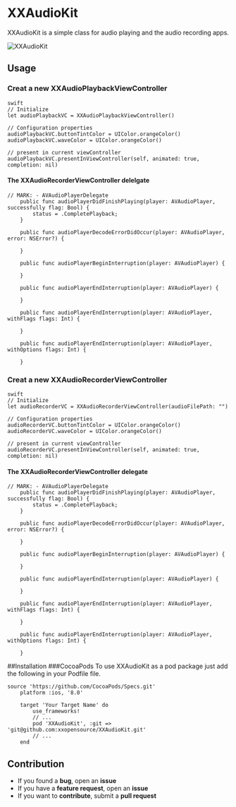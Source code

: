 # XXAudioKit

XXAudioKit is a simple class for audio playing and the audio recording apps.

![XXAudioKit](XXAudioKit.gif)

## Usage

### Creat a new XXAudioPlaybackViewController
```
swift    
// Initialize
let audioPlaybackVC = XXAudioPlaybackViewController()

// Configuration properties
audioPlaybackVC.buttonTintColor = UIColor.orangeColor()
audioPlaybackVC.waveColor = UIColor.orangeColor()

// present in current viewController
audioPlaybackVC.presentInViewController(self, animated: true, completion: nil)
```
#### The XXAudioRecorderViewController delelgate
```
// MARK: - AVAudioPlayerDelegate
    public func audioPlayerDidFinishPlaying(player: AVAudioPlayer, successfully flag: Bool) {
        status = .CompletePlayback;
    }
    
    public func audioPlayerDecodeErrorDidOccur(player: AVAudioPlayer, error: NSError?) {
        
    }
    
    public func audioPlayerBeginInterruption(player: AVAudioPlayer) {
        
    }
    
    public func audioPlayerEndInterruption(player: AVAudioPlayer) {
        
    }
    
    public func audioPlayerEndInterruption(player: AVAudioPlayer, withFlags flags: Int) {
        
    }
    
    public func audioPlayerEndInterruption(player: AVAudioPlayer, withOptions flags: Int) {
        
    }

```

### Creat a new XXAudioRecorderViewController


```
swift    
// Initialize
let audioRecorderVC = XXAudioRecorderViewController(audioFilePath: "")

// Configuration properties
audioRecorderVC.buttonTintColor = UIColor.orangeColor()
audioRecorderVC.waveColor = UIColor.orangeColor()

// present in current viewController
audioRecorderVC.presentInViewController(self, animated: true, completion: nil)
```
#### The XXAudioRecorderViewController delegate

``` 
// MARK: - AVAudioPlayerDelegate
    public func audioPlayerDidFinishPlaying(player: AVAudioPlayer, successfully flag: Bool) {
        status = .CompletePlayback;
    }
    
    public func audioPlayerDecodeErrorDidOccur(player: AVAudioPlayer, error: NSError?) {
        
    }
    
    public func audioPlayerBeginInterruption(player: AVAudioPlayer) {
        
    }
    
    public func audioPlayerEndInterruption(player: AVAudioPlayer) {
        
    }
    
    public func audioPlayerEndInterruption(player: AVAudioPlayer, withFlags flags: Int) {
        
    }
    
    public func audioPlayerEndInterruption(player: AVAudioPlayer, withOptions flags: Int) {
        
    }
```

##Installation
###CocoaPods
To use XXAudioKit as a pod package just add the following in your Podfile file.

```
source 'https://github.com/CocoaPods/Specs.git'
    platform :ios, '8.0'

    target 'Your Target Name' do
        use_frameworks!
        // ...
        pod 'XXAudioKit', :git => 'git@github.com:xxopensource/XXAudioKit.git'
        // ...
    end
```

## Contribution

- If you found a **bug**, open an **issue**
- If you have a **feature request**, open an **issue**
- If you want to **contribute**, submit a **pull request**
